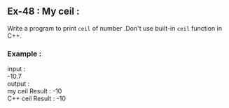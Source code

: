 ## Ex-48 : My ceil :  
Write a program to print `ceil` of number .Don't use built-in `ceil` function in C++.  
### Example :  
input :  
-10.7  
output :  
my ceil Result : -10  
C++ ceil Result : -10